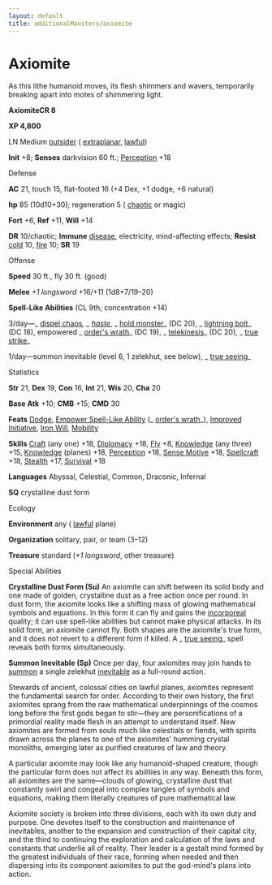 ```yaml
---
layout: default
title: additionalMonsters/axiomite
---
```

# Axiomite 

As this lithe humanoid moves, its flesh shimmers and wavers, temporarily breaking apart into motes of shimmering light.

**AxiomiteCR 8**

**XP 4,800**

LN Medium [outsider](monsters/creatureTypes#_outsider) ( [extraplanar](monsters/creatureTypes#_extraplanar-subtype), [lawful](monsters/creatureTypes#_lawful-subtype))

**Init** +8; **Senses** darkvision 60 ft.; [Perception](additionalMonsters/../skills/perception#_perception) +18

Defense

**AC** 21, touch 15, flat-footed 16 (+4 Dex, +1 dodge, +6 natural)

**hp** 85 (10d10+30); regeneration 5 ( [chaotic](monsters/creatureTypes#_chaotic-subtype) or magic)

**Fort** +6, **Ref** +11, **Will** +14

**DR** 10/chaotic; **Immune** [disease](monsters/universalMonsterRules#_disease-(ex-or-su)), electricity, mind-affecting effects; **Resist** [cold](monsters/creatureTypes#_cold-subtype) 10, [fire](monsters/creatureTypes#_fire-subtype) 10; **SR** 19

Offense

**Speed** 30 ft., fly 30 ft. (good)

**Melee** _+1 longsword_ +16/+11 (1d8+7/19–20)

**Spell-Like Abilities** (CL 9th; concentration +14)

3/day—_ [dispel chaos](additionalMonsters/../spells/dispelChaos#_dispel-chaos)_, _ [haste](additionalMonsters/../spells/haste#_haste)_, _ [hold monster](additionalMonsters/../spells/holdMonster#_hold-monster)_ (DC 20), _ [lightning bolt](additionalMonsters/../spells/lightningBolt#_lightning-bolt)_ (DC 18), empowered _ [order's wrath](additionalMonsters/../spells/orderSWrath#_order-s-wrath)_ (DC 19), _ [telekinesis](additionalMonsters/../spells/telekinesis#_telekinesis)_ (DC 20), _ [true strike](additionalMonsters/../spells/trueStrike#_true-strike)_

1/day—summon inevitable (level 6, 1 zelekhut, see below), _ [true seeing](additionalMonsters/../spells/trueSeeing#_true-seeing)_

Statistics

**Str** 21, **Dex** 19, **Con** 16, **Int** 21, **Wis** 20, **Cha** 20

**Base Atk** +10; **CMB** +15; **CMD** 30

**Feats** [Dodge](additionalMonsters/../feats#_dodge), [Empower Spell-Like Ability](additionalMonsters/../monsters/monsterFeats#_empower-spell-like-ability) (_ [order's wrath](additionalMonsters/../spells/orderSWrath#_order-s-wrath)_), [Improved Initiative](additionalMonsters/../feats#_improved-initiative), [Iron Will](additionalMonsters/../feats#_iron-will), [Mobility](additionalMonsters/../feats#_mobility)

**Skills** [Craft](additionalMonsters/../skills/craft#_craft) (any one) +18, [Diplomacy](additionalMonsters/../skills/diplomacy#_diplomacy) +18, [Fly](additionalMonsters/../skills/fly#_fly) +8, [Knowledge](additionalMonsters/../skills/knowledge#_knowledge) (any three) +15, [Knowledge](additionalMonsters/../skills/knowledge#_knowledge) (planes) +18, [Perception](additionalMonsters/../skills/perception#_perception) +18, [Sense Motive](additionalMonsters/../skills/senseMotive#_sense-motive) +18, [Spellcraft](additionalMonsters/../skills/spellcraft#_spellcraft) +18, [Stealth](additionalMonsters/../skills/stealth#_stealth) +17, [Survival](additionalMonsters/../skills/survival#_survival) +18

**Languages** Abyssal, Celestial, Common, Draconic, Infernal

**SQ** crystalline dust form

Ecology

**Environment** any ( [lawful](monsters/creatureTypes#_lawful-subtype) plane)

**Organization** solitary, pair, or team (3–12)

**Treasure** standard (_+1 longsword_, other treasure)

Special Abilities

**Crystalline Dust Form (Su)** An axiomite can shift between its solid body and one made of golden, crystalline dust as a free action once per round. In dust form, the axiomite looks like a shifting mass of glowing mathematical symbols and equations. In this form it can fly and gains the [incorporeal](monsters/creatureTypes#_incorporeal-subtype) quality; it can use spell-like abilities but cannot make physical attacks. In its solid form, an axiomite cannot fly. Both shapes are the axiomite's true form, and it does not revert to a different form if killed. A _ [true seeing](additionalMonsters/../spells/trueSeeing#_true-seeing)_ spell reveals both forms simultaneously.

**Summon Inevitable (Sp)** Once per day, four axiomites may join hands to [summon](monsters/universalMonsterRules#_summon) a single zelekhut [inevitable](monsters/creatureTypes#_inevitable-subtype) as a full-round action.

Stewards of ancient, colossal cities on lawful planes, axiomites represent the fundamental search for order. According to their own history, the first axiomites sprang from the raw mathematical underpinnings of the cosmos long before the first gods began to stir—they are personifications of a primordial reality made flesh in an attempt to understand itself. New axiomites are formed from souls much like celestials or fiends, with spirits drawn across the planes to one of the axiomites' humming crystal monoliths, emerging later as purified creatures of law and theory.

A particular axiomite may look like any humanoid-shaped creature, though the particular form does not affect its abilities in any way. Beneath this form, all axiomites are the same—clouds of glowing, crystalline dust that constantly swirl and congeal into complex tangles of symbols and equations, making them literally creatures of pure mathematical law.

Axiomite society is broken into three divisions, each with its own duty and purpose. One devotes itself to the construction and maintenance of inevitables, another to the expansion and construction of their capital city, and the third to continuing the exploration and calculation of the laws and constants that underlie all of reality. Their leader is a gestalt mind formed by the greatest individuals of their race, forming when needed and then dispersing into its component axiomites to put the god-mind's plans into action.

